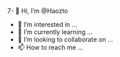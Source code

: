 7- 👋 Hi, I’m @Haozto
- 👀 I’m interested in ...
- 🌱 I’m currently learning ...
- 💞️ I’m looking to collaborate on ...
- 📫 How to reach me ...

<!---
Haozto/Haozto is a ✨ special ✨ repository because its `README.md` (this file) appears on your GitHub profile.
You can click the Preview link to take a look at your changes.
--->
